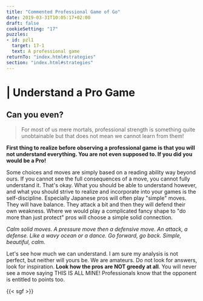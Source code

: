 ```yaml
---
title: "Commented Professional Game of Go"
date: 2019-03-31T10:05:17+02:00
draft: false
cookieSetting: "17"
puzzles:
- id: pzl1
  target: 17-1
  text: A professional game
returnTo: "index.html#strategies"
section: "index.html#strategies"
---
```


# | Understand a Pro Game
## Can you even?

> For most of us mere mortals, professional strength is something quite unobtainable but that does not mean we cannot learn from them!    

**First thing to realize before observing a professional game is that you will not understand everything. You are not even supposed to. If you did you would be a Pro!**

Some choices and moves are simply based on a reading ability way beyond ours. If you cannot see the full consequences of a move, you cannot fully understand it. That's okay. What you should be able to understand however, and what you should strive to realize and incorporate into your games is the self-discipline. Especially Japanese pros will often play "simple" moves. They will have balance. They attack a bit and then they will defend their own weakness. Where we would play a complicated fancy shape to "do more than just protect" pros will choose a simple solid connection. 
 
*Calm solid moves. A pressure move then a defensive move. An attack, a defense. Like a wavy ocean or a dance. Go forward, go back. Simple, beautiful, calm.*

Let's see how much we can understand. I am sure my analysis is not perfect, but neither will yours be. We are amateurs. Do not look for answers, look for inspiration. **Look how the pros are NOT greedy at all**. You will never see a move saying THIS IS ALL MINE! Professionals know that the opponent is entitled to points too.

{{< sgf >}}